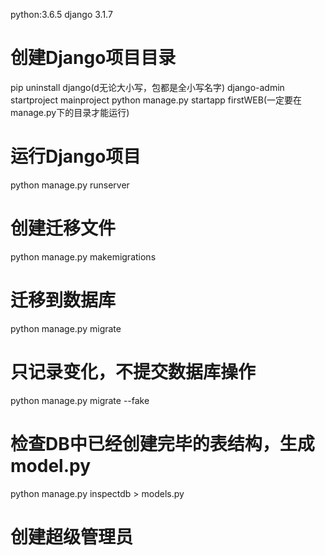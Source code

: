 python:3.6.5
django 3.1.7

# 创建Django项目目录
pip uninstall django(d无论大小写，包都是全小写名字)
django-admin startproject mainproject
python manage.py startapp firstWEB(一定要在manage.py下的目录才能运行)

# 运行Django项目
python manage.py runserver

# 创建迁移文件
python manage.py makemigrations
# 迁移到数据库
python manage.py migrate
# 只记录变化，不提交数据库操作
python manage.py migrate --fake    
# 检查DB中已经创建完毕的表结构，生成model.py
python manage.py inspectdb > models.py 
# 创建超级管理员
